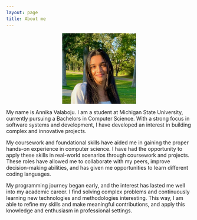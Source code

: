 ```yaml
---
layout: page
title: About me
---
```


<img src="/assets/img/pfp.png" alt="Profile Image" style="display: block; margin:0 auto; width: 200px; height:auto;">
 
My name is Annika Valaboju. I am a student at Michigan State University, currently pursuing a Bachelors in Computer Science. With a strong focus in software systems and development, I have developed an interest in building complex and innovative projects.  

My coursework and foundational skills have aided me in gaining the proper hands-on experience in computer science. I have had the opportunity to apply these skills in real-world scenarios through coursework and projects. These roles have allowed me to collaborate with my peers, improve decision-making abilities, and has given me opportunities to learn different coding languages. 

My programming journey began early, and the interest has lasted me well into my academic career. I find solving complex problems and continuously learning new technologies and methodologies interesting. This way, I am able to refine my skills and make meaningful contributions, and apply this knowledge and enthusiasm in professional settings.
